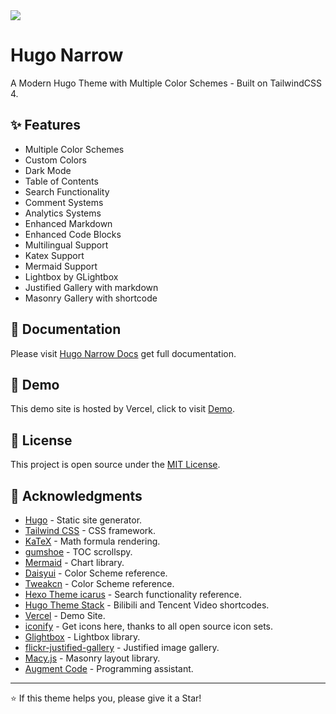 <img src="https://cdn.jsdelivr.net/gh/tom2almighty/hugo-narrow@main/images/home.png"/>

# Hugo Narrow

A Modern Hugo Theme with Multiple Color Schemes - Built on TailwindCSS 4.

## ✨ Features

- Multiple Color Schemes
- Custom Colors
- Dark Mode
- Table of Contents
- Search Functionality
- Comment Systems
- Analytics Systems
- Enhanced Markdown
- Enhanced Code Blocks
- Multilingual Support
- Katex Support
- Mermaid Support
- Lightbox by GLightbox
- Justified Gallery with markdown
- Masonry Gallery with shortcode

## 📕 Documentation

Please visit [Hugo Narrow Docs](https://hugo-narrow-docs.vercel.app/) get full documentation.

## 🔗 Demo

This demo site is hosted by Vercel, click to visit [Demo](https://Trieu3604.github.io/java-blog/).

## 📄 License

This project is open source under the [MIT License](LICENSE).

## 🙏 Acknowledgments

- [Hugo](https://gohugo.io/) - Static site generator.
- [Tailwind CSS](https://tailwindcss.com/) - CSS framework.
- [KaTeX](https://katex.org/) - Math formula rendering.
- [gumshoe](https://github.com/cferdinandi/gumshoe) - TOC scrollspy.
- [Mermaid](https://mermaid.js.org/) - Chart library.
- [Daisyui](https://daisyui.com/) - Color Scheme reference.
- [Tweakcn](https://tweakcn.com/) - Color Scheme reference.
- [Hexo Theme icarus](https://github.com/ppoffice/hexo-theme-icarus) - Search functionality reference.
- [Hugo Theme Stack](https://stack.jimmycai.com/) - Bilibili and Tencent Video shortcodes.
- [Vercel](https://vercel.com) - Demo Site.
- [iconify](https://iconify.design/) - Get icons here, thanks to all open source icon sets.
- [Glightbox](https://github.com/biati-digital/glightbox) - Lightbox library.
- [flickr-justified-gallery](https://github.com/nk-o/flickr-justified-gallery) - Justified image gallery.
- [Macy.js](https://github.com/bigbite/macy.js) - Masonry layout library.
- [Augment Code](https://www.augmentcode.com/) - Programming assistant.

---

⭐ If this theme helps you, please give it a Star!
